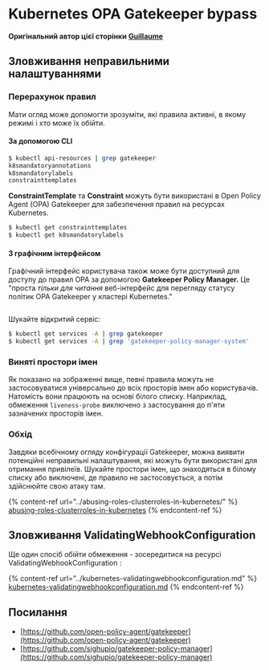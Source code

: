 # Kubernetes OPA Gatekeeper bypass

**Оригінальний автор цієї сторінки** [**Guillaume**](https://www.linkedin.com/in/guillaume-chapela-ab4b9a196)

## Зловживання неправильними налаштуваннями

### Перерахунок правил

Мати огляд може допомогти зрозуміти, які правила активні, в якому режимі і хто може їх обійти.

#### За допомогою CLI
```bash
$ kubectl api-resources | grep gatekeeper
k8smandatoryannotations                                                             constraints.gatekeeper.sh/v1beta1                  false        K8sMandatoryAnnotations
k8smandatorylabels                                                                  constraints.gatekeeper.sh/v1beta1                  false        K8sMandatoryLabel
constrainttemplates                                                                 templates.gatekeeper.sh/v1                         false        ConstraintTemplate
```
**ConstraintTemplate** та **Constraint** можуть бути використані в Open Policy Agent (OPA) Gatekeeper для забезпечення правил на ресурсах Kubernetes.
```bash
$ kubectl get constrainttemplates
$ kubectl get k8smandatorylabels
```
#### З графічним інтерфейсом

Графічний інтерфейс користувача також може бути доступний для доступу до правил OPA за допомогою **Gatekeeper Policy Manager.** Це "проста _тільки для читання_ веб-інтерфейс для перегляду статусу політик OPA Gatekeeper у кластері Kubernetes."

<figure><img src="../../../.gitbook/assets/05-constraints.png" alt=""><figcaption></figcaption></figure>

Шукайте відкритий сервіс:
```bash
$ kubectl get services -A | grep gatekeeper
$ kubectl get services -A | grep 'gatekeeper-policy-manager-system'
```
### Виняті простори імен

Як показано на зображенні вище, певні правила можуть не застосовуватися універсально до всіх просторів імен або користувачів. Натомість вони працюють на основі білого списку. Наприклад, обмеження `liveness-probe` виключено з застосування до п'яти зазначених просторів імен.

### Обхід

Завдяки всебічному огляду конфігурації Gatekeeper, можна виявити потенційні неправильні налаштування, які можуть бути використані для отримання привілеїв. Шукайте простори імен, що знаходяться в білому списку або виключені, де правило не застосовується, а потім здійснюйте свою атаку там.

{% content-ref url="../abusing-roles-clusterroles-in-kubernetes/" %}
[abusing-roles-clusterroles-in-kubernetes](../abusing-roles-clusterroles-in-kubernetes/)
{% endcontent-ref %}

## Зловживання ValidatingWebhookConfiguration

Ще один спосіб обійти обмеження - зосередитися на ресурсі ValidatingWebhookConfiguration :&#x20;

{% content-ref url="../kubernetes-validatingwebhookconfiguration.md" %}
[kubernetes-validatingwebhookconfiguration.md](../kubernetes-validatingwebhookconfiguration.md)
{% endcontent-ref %}

## Посилання

* [https://github.com/open-policy-agent/gatekeeper](https://github.com/open-policy-agent/gatekeeper)
* [https://github.com/sighupio/gatekeeper-policy-manager](https://github.com/sighupio/gatekeeper-policy-manager)
